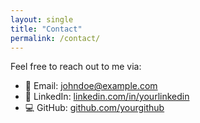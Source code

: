 ```yaml
---
layout: single
title: "Contact"
permalink: /contact/
---
```


Feel free to reach out to me via:

- 📧 Email: [johndoe@example.com](mailto:johndoe@example.com)
- 💼 LinkedIn: [linkedin.com/in/yourlinkedin](https://linkedin.com/in/yourlinkedin)
- 💻 GitHub: [github.com/yourgithub](https://github.com/yourgithub)